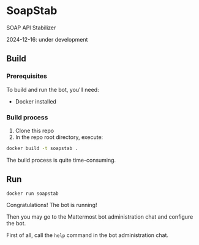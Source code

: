 # SoapStab

SOAP API Stabilizer

2024-12-16: under development

## Build

### Prerequisites

To build and run the bot, you'll need:

* Docker installed

### Build process

1. Clone this repo
2. In the repo root directory, execute:

```bash
docker build -t soapstab .
```

The build process is quite time-consuming.

## Run

`docker run soapstab`

Congratulations! The bot is running!

Then you may go to the Mattermost bot administration chat and configure the bot.

First of all, call the `help` command in the bot administration chat.

